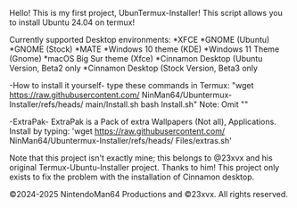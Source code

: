 Hello! This is my first project, UbunTermux-Installer!
This script allows you to install Ubuntu 24.04 on termux! 

Currently supported Desktop environments:
*XFCE
*GNOME (Ubuntu)
*GNOME (Stock)
*MATE
*Windows 10 theme (KDE) 
*Windows 11 Theme (Gnome) 
*macOS Big Sur theme (Xfce) 
*Cinnamon Desktop (Ubuntu Version, Beta2 only
*Cinnamon Desktop (Stock Version, Beta3 only

-How to install it yourself-
type these commands in Termux:
"wget https://raw.githubusercontent.com/
NinMan64/Ubuntermux-Installer/refs/heads/
main/Install.sh
bash Install.sh"
Note: Omit ""

-ExtraPak-
ExtraPak is a Pack of extra Wallpapers
(Not all), Applications.
Install by typing:
'wget https://raw.githubusercontent.com/
NinMan64/Ubuntermux-Installer/refs/heads/
Files/extras.sh'

Note that this project isn't exactly mine; this belongs to @23xvx and his original Termux-Ubuntu-Installer project.
Thanks to him! This project only exists to fix the problem with the installation of Cinnamon desktop.

©2024-2025 NintendoMan64 Productions and ©23xvx. All rights reserved.
